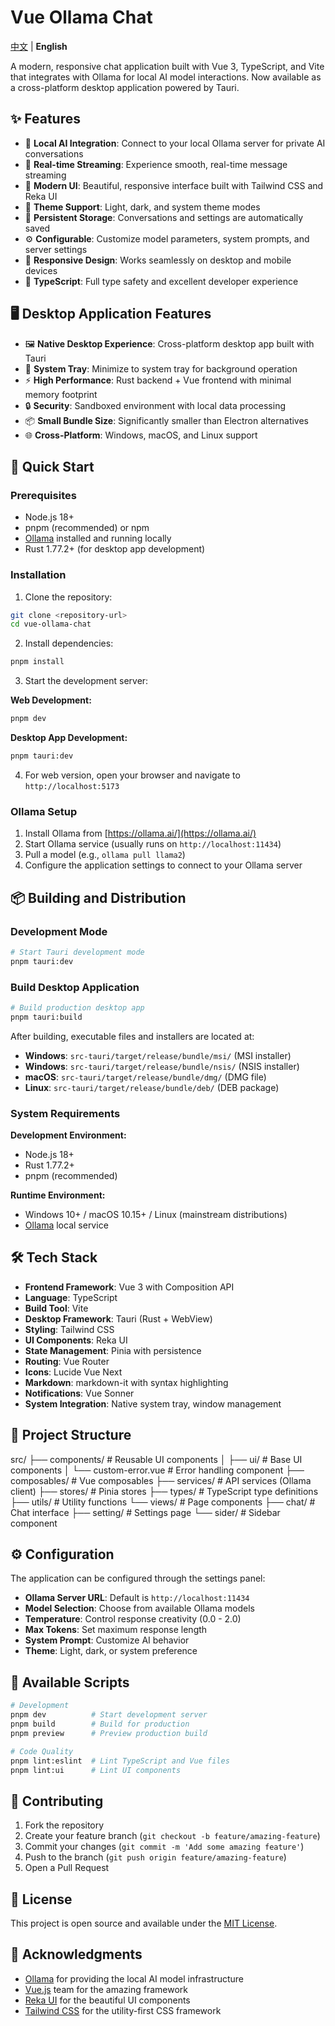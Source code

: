 # Vue Ollama Chat

[中文](./README_CN.md) | **English**

A modern, responsive chat application built with Vue 3, TypeScript, and Vite that integrates with Ollama for local AI model interactions. Now available as a cross-platform desktop application powered by Tauri.

## ✨ Features

- 🤖 **Local AI Integration**: Connect to your local Ollama server for private AI conversations
- 💬 **Real-time Streaming**: Experience smooth, real-time message streaming
- 🎨 **Modern UI**: Beautiful, responsive interface built with Tailwind CSS and Reka UI
- 🌙 **Theme Support**: Light, dark, and system theme modes
- 💾 **Persistent Storage**: Conversations and settings are automatically saved
- ⚙️ **Configurable**: Customize model parameters, system prompts, and server settings
- 📱 **Responsive Design**: Works seamlessly on desktop and mobile devices
- 🔧 **TypeScript**: Full type safety and excellent developer experience

## 🖥️ Desktop Application Features

- 🖼️ **Native Desktop Experience**: Cross-platform desktop app built with Tauri
- 🔔 **System Tray**: Minimize to system tray for background operation
- ⚡ **High Performance**: Rust backend + Vue frontend with minimal memory footprint
- 🔒 **Security**: Sandboxed environment with local data processing
- 📦 **Small Bundle Size**: Significantly smaller than Electron alternatives
- 🌐 **Cross-Platform**: Windows, macOS, and Linux support

## 🚀 Quick Start

### Prerequisites

- Node.js 18+ 
- pnpm (recommended) or npm
- [Ollama](https://ollama.ai/) installed and running locally
- Rust 1.77.2+ (for desktop app development)

### Installation

1. Clone the repository:
```bash
git clone <repository-url>
cd vue-ollama-chat
```

2. Install dependencies:
```bash
pnpm install
```

3. Start the development server:

**Web Development:**
```bash
pnpm dev
```

**Desktop App Development:**
```bash
pnpm tauri:dev
```

4. For web version, open your browser and navigate to `http://localhost:5173`

### Ollama Setup

1. Install Ollama from [https://ollama.ai/](https://ollama.ai/)
2. Start Ollama service (usually runs on `http://localhost:11434`)
3. Pull a model (e.g., `ollama pull llama2`)
4. Configure the application settings to connect to your Ollama server

## 📦 Building and Distribution

### Development Mode
```bash
# Start Tauri development mode
pnpm tauri:dev
```

### Build Desktop Application
```bash
# Build production desktop app
pnpm tauri:build
```

After building, executable files and installers are located at:
- **Windows**: `src-tauri/target/release/bundle/msi/` (MSI installer)
- **Windows**: `src-tauri/target/release/bundle/nsis/` (NSIS installer)
- **macOS**: `src-tauri/target/release/bundle/dmg/` (DMG file)
- **Linux**: `src-tauri/target/release/bundle/deb/` (DEB package)

### System Requirements

**Development Environment:**
- Node.js 18+
- Rust 1.77.2+
- pnpm (recommended)

**Runtime Environment:**
- Windows 10+ / macOS 10.15+ / Linux (mainstream distributions)
- [Ollama](https://ollama.ai/) local service

## 🛠️ Tech Stack

- **Frontend Framework**: Vue 3 with Composition API
- **Language**: TypeScript
- **Build Tool**: Vite
- **Desktop Framework**: Tauri (Rust + WebView)
- **Styling**: Tailwind CSS
- **UI Components**: Reka UI
- **State Management**: Pinia with persistence
- **Routing**: Vue Router
- **Icons**: Lucide Vue Next
- **Markdown**: markdown-it with syntax highlighting
- **Notifications**: Vue Sonner
- **System Integration**: Native system tray, window management

## 📁 Project Structure

src/
├── components/          # Reusable UI components
│   ├── ui/             # Base UI components
│   └── custom-error.vue # Error handling component
├── composables/        # Vue composables
├── services/           # API services (Ollama client)
├── stores/             # Pinia stores
├── types/              # TypeScript type definitions
├── utils/              # Utility functions
└── views/              # Page components
├── chat/           # Chat interface
├── setting/        # Settings page
└── sider/          # Sidebar component


## ⚙️ Configuration

The application can be configured through the settings panel:

- **Ollama Server URL**: Default is `http://localhost:11434`
- **Model Selection**: Choose from available Ollama models
- **Temperature**: Control response creativity (0.0 - 2.0)
- **Max Tokens**: Set maximum response length
- **System Prompt**: Customize AI behavior
- **Theme**: Light, dark, or system preference

## 🔧 Available Scripts

```bash
# Development
pnpm dev          # Start development server
pnpm build        # Build for production
pnpm preview      # Preview production build

# Code Quality
pnpm lint:eslint  # Lint TypeScript and Vue files
pnpm lint:ui      # Lint UI components
```

## 🤝 Contributing

1. Fork the repository
2. Create your feature branch (`git checkout -b feature/amazing-feature`)
3. Commit your changes (`git commit -m 'Add some amazing feature'`)
4. Push to the branch (`git push origin feature/amazing-feature`)
5. Open a Pull Request

## 📄 License

This project is open source and available under the [MIT License](LICENSE).

## 🙏 Acknowledgments

- [Ollama](https://ollama.ai/) for providing the local AI model infrastructure
- [Vue.js](https://vuejs.org/) team for the amazing framework
- [Reka UI](https://reka-ui.com/) for the beautiful UI components
- [Tailwind CSS](https://tailwindcss.com/) for the utility-first CSS framework